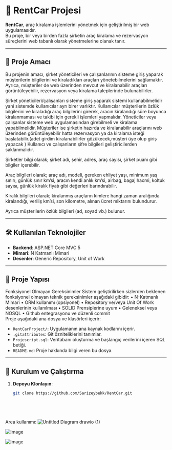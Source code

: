 # 🚗 RentCar Projesi

**RentCar**, araç kiralama işlemlerini yönetmek için geliştirilmiş bir web uygulamasıdır.  
Bu proje, bir veya birden fazla şirketin araç kiralama ve rezervasyon süreçlerini web tabanlı olarak yönetmelerine olanak tanır.

---

## 🎯 Proje Amacı

Bu projenin amacı, şirket yöneticileri ve çalışanlarının sisteme giriş yaparak müşterilerin bilgilerini ve kiraladıkları araçları yönetebilmelerini sağlamaktır.  
Ayrıca, müşteriler de web üzerinden mevcut ve kiralanabilir araçları görüntüleyebilir, rezervasyon veya kiralama taleplerinde bulunabilirler.

Şirket yöneticileri/çalışanları sisteme giriş yaparak sistemi kullanabilmelidir yani sistemde kullanıcılar ayrı birer varlıktır. Kullanıcılar müşterilerin özlük bilgilerini ve kiraladığı araç bilgilerini girerek, aracın kiralandığı süre boyunca kiralanmaması ve takibi için gerekli işlemleri yapmalıdır. Yöneticiler veya çalışanlar sisteme web uygulamasından girebilmeli ve kiralama yapabilmelidir. Müşteriler ise şirketin hazırda ve kiralanabilir araçlarını web üzerinden görüntüleyebilir hatta rezervasyon ya da kiralama isteği başlatabilir.(adet girdim kiralanabilirler gözükecek,müşteri üye olup giriş yapacak ) Kullanıcı ve çalışanların şifre bilgileri geliştiricilerden saklanmalıdır.

Şirketler bilgi olarak; şirket adı, şehir, adres, araç sayısı, şirket puanı gibi bilgiler içerebilir.

Araç bilgileri olarak; araç adı, modeli, gereken ehliyet yaşı, minimum yaş sınırı, günlük sınır km’si, aracın kendi anlık km’si, airbag, bagaj hacmi, koltuk sayısı, günlük kiralık fiyatı gibi değerleri barındırabilir.

Kiralık bilgileri olarak; kiralanmış araçların kimlere hangi zaman aralığında kiralandığı, veriliş km’si, son kilometre, alınan ücret miktarını bulundurur.

Ayrıca müşterilerin özlük bilgileri (ad, soyad vb.) bulunur.

---

## 🛠️ Kullanılan Teknolojiler

- **Backend**: ASP.NET Core MVC 5
- **Mimari**: N Katmanlı Mimari
- **Desenler**: Generic Repository, Unit of Work

---

## 📂 Proje Yapısı
Fonksiyonel Olmayan Gereksinimler
Sistem geliştirilirken sizlerden beklenen fonksiyonel olmayan teknik gereksinimler aşağıdaki gibidir:
•	N-Katmanlı Mimari 
•	ORM kullanımı (opsiyonel) 
•	Repository ve/veya Unit Of Work desenlerinin kullanılması 
•	SOLID Prensiplerine uyum 
•	Geleneksel veya NOSQL 
•	Github entegrasyonu ve düzenli commit  
Proje aşağıdaki ana dosya ve klasörleri içerir:

- `RentCarProject/`: Uygulamanın ana kaynak kodlarını içerir.
- `.gitattributes`: Git özniteliklerini tanımlar.
- `Projescript.sql`: Veritabanı oluşturma ve başlangıç verilerini içeren SQL betiği.
- `README.md`: Proje hakkında bilgi veren bu dosya.

---

## 🚀 Kurulum ve Çalıştırma

1. **Depoyu Klonlayın**:
   ```bash
   git clone https://github.com/Sarizeybekk/RentCar.git

 
 
 
 Area kullanımı:
 ![Untitled Diagram drawio (1)](https://user-images.githubusercontent.com/85437211/148270798-7dff0596-b780-441c-b264-9a380e026a91.png)

![image](https://user-images.githubusercontent.com/85437211/148270503-5f702f2a-904e-44a5-9762-49e7ee3d5c49.png)

![image](https://user-images.githubusercontent.com/85437211/148450815-c7045027-70d8-427b-94a3-f4a90d995bab.png)



